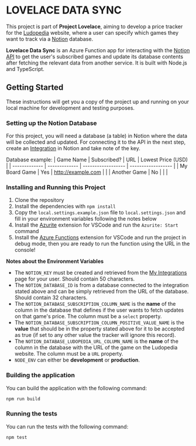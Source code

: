 # LOVELACE DATA SYNC

This project is part of **Project Lovelace**, aiming to develop a price tracker for the [Ludopedia](https://ludopedia.com.br/) website, where a user can specify which games they want to track via a [Notion](https://www.notion.so) database.

**Lovelace Data Sync** is an Azure Function app for interacting with the [Notion API](https://developers.notion.com/) to get the user's subscribed games and update its database contents after fetching the relevant data from another service. It is built with Node.js and TypeScript.

## Getting Started

These instructions will get you a copy of the project up and running on your local machine for development and testing purposes.

### Setting up the Notion Database

For this project, you will need a database (a table) in Notion where the data will be collected and updated. For connecting it to the API in the next step, create an [Integration](https://www.notion.so/my-integrations) in Notion and take note of the key.

Database example:
| Game Name     | Subscribed?   | URL                | Lowest Price (USD) |
| ------------- | ------------- | ------------------ | ------------------ |
| My Board Game | Yes           | http://example.com |                    |
| Another Game  | No            |                    |                    |

### Installing and Running this Project

1. Clone the repository
2. Install the dependencies with `npm install`
3. Copy the `local.settings.example.json` file to `local.settings.json` and fill in your environment variables following the notes below
4. Install the [Azurite](https://marketplace.visualstudio.com/items?itemName=Azurite.azurite) extension for VSCode and run the `Azurite: Start` command
5. Install the [Azure Functions](https://marketplace.visualstudio.com/items?itemName=ms-azuretools.vscode-azurefunctions) extension for VSCode and run the project in debug mode, then you are ready to run the function using the URL in the console!

**Notes about the Environment Variables**

- The `NOTION_KEY` must be created and retrieved from the [My Integrations](https://www.notion.so/my-integrations) page for your user. Should contain 50 characters.
- The `NOTION_DATABASE_ID` is from a database connected to the integration stated above and can be simply retrieved from the URL of the database. Should contain 32 characters.
- The `NOTION_DATABASE_SUBSCRIPTION_COLUMN_NAME` is the **name** of the column in the database that defines if the user wants to fetch updates on that game's price. The column must be a `select` property.
- The `NOTION_DATABASE_SUBSCRIPTION_COLUMN_POSITIVE_VALUE_NAME` is the **value** that should be in the property stated above for it to be accepted as true (if set to any other value the tracker will ignore this record).
- The `NOTION_DATABASE_LUDOPEDIA_URL_COLUMN_NAME` is the **name** of the column in the database with the URL of the game on the Ludopedia website. The column must be a `URL` property.
- `NODE_ENV` can either be **development** or **production**.

### Building the application

You can build the application with the following command:

```sh
npm run build
```

### Running the tests

You can run the tests with the following command:

```sh
npm test
```
